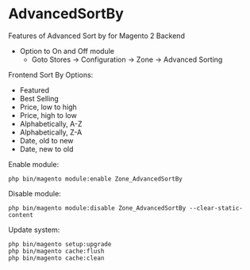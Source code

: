 # AdvancedSortBy
Features of Advanced Sort by for Magento 2
Backend
* Option to On and Off module
  * Goto Stores -> Configuration -> Zone -> Advanced Sorting
  
Frontend
Sort By Options:
* Featured
* Best Selling
* Price, low to high
* Price, high to low
* Alphabetically, A-Z
* Alphabetically, Z-A
* Date, old to new
* Date, new to old

Enable module:
```
php bin/magento module:enable Zone_AdvancedSortBy
```

Disable module:
```
php bin/magento module:disable Zone_AdvancedSortBy --clear-static-content
```

Update system:
```
php bin/magento setup:upgrade
php bin/magento cache:flush
php bin/magento cache:clean
```
